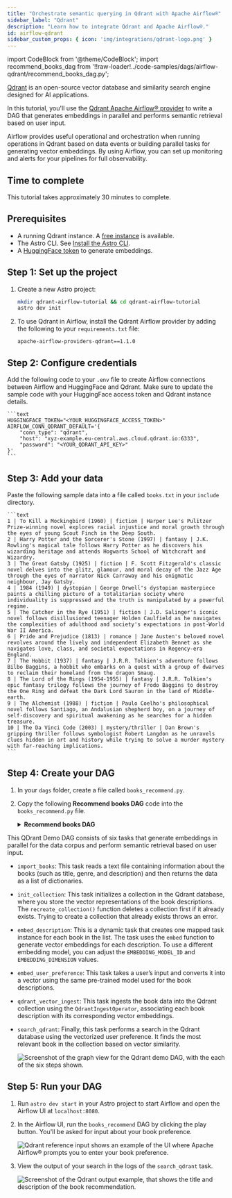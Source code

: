 ```yaml
---
title: "Orchestrate semantic querying in Qdrant with Apache Airflow®"
sidebar_label: "Qdrant"
description: "Learn how to integrate Qdrant and Apache Airflow®."
id: airflow-qdrant
sidebar_custom_props: { icon: 'img/integrations/qdrant-logo.png' }
---
```


import CodeBlock from '@theme/CodeBlock';
import recommend_books_dag from '!!raw-loader!../code-samples/dags/airflow-qdrant/recommend_books_dag.py';

[Qdrant](https://qdrant.tech/) is an open-source vector database and similarity search engine designed for AI applications.

In this tutorial, you'll use the [Qdrant Apache Airflow® provider](https://airflow.apache.org/docs/apache-airflow-providers-qdrant/stable/index.html) to write a DAG that generates embeddings in parallel and performs semantic retrieval based on user input.

Airflow provides useful operational and orchestration when running operations in Qdrant based on data events or building parallel tasks for generating vector embeddings. By using Airflow, you can set up monitoring and alerts for your pipelines for full observability.

## Time to complete

This tutorial takes approximately 30 minutes to complete.

## Prerequisites

- A running Qdrant instance. A [free instance](https://cloud.qdrant.io) is available.
- The Astro CLI. See [Install the Astro CLI](https://www.astronomer.io/docs/astro/cli/install-cli).
- A [HuggingFace token](https://huggingface.co/docs/hub/en/security-tokens) to generate embeddings.

## Step 1: Set up the project

1. Create a new Astro project:

    ```bash
    mkdir qdrant-airflow-tutorial && cd qdrant-airflow-tutorial
    astro dev init
    ```

2. To use Qdrant in Airflow, install the Qdrant Airflow provider by adding the following to your `requirements.txt` file:

    ```text
    apache-airflow-providers-qdrant==1.1.0
    ```

## Step 2: Configure credentials

Add the following code to your `.env` file to create Airflow connections between Airflow and HuggingFace and Qdrant. Make sure to update the sample code with your HuggingFace access token and Qdrant instance details.

    ```text
    HUGGINGFACE_TOKEN="<YOUR_HUGGINGFACE_ACCESS_TOKEN>"
    AIRFLOW_CONN_QDRANT_DEFAULT='{
        "conn_type": "qdrant",
        "host": "xyz-example.eu-central.aws.cloud.qdrant.io:6333",
        "password": "<YOUR_QDRANT_API_KEY>"
    }'
    ```

## Step 3: Add your data

Paste the following sample data into a file called `books.txt` in your `include` directory.

    ```text
    1 | To Kill a Mockingbird (1960) | fiction | Harper Lee's Pulitzer Prize-winning novel explores racial injustice and moral growth through the eyes of young Scout Finch in the Deep South.
    2 | Harry Potter and the Sorcerer's Stone (1997) | fantasy | J.K. Rowling's magical tale follows Harry Potter as he discovers his wizarding heritage and attends Hogwarts School of Witchcraft and Wizardry.
    3 | The Great Gatsby (1925) | fiction | F. Scott Fitzgerald's classic novel delves into the glitz, glamour, and moral decay of the Jazz Age through the eyes of narrator Nick Carraway and his enigmatic neighbour, Jay Gatsby.
    4 | 1984 (1949) | dystopian | George Orwell's dystopian masterpiece paints a chilling picture of a totalitarian society where individuality is suppressed and the truth is manipulated by a powerful regime.
    5 | The Catcher in the Rye (1951) | fiction | J.D. Salinger's iconic novel follows disillusioned teenager Holden Caulfield as he navigates the complexities of adulthood and society's expectations in post-World War II America.
    6 | Pride and Prejudice (1813) | romance | Jane Austen's beloved novel revolves around the lively and independent Elizabeth Bennet as she navigates love, class, and societal expectations in Regency-era England.
    7 | The Hobbit (1937) | fantasy | J.R.R. Tolkien's adventure follows Bilbo Baggins, a hobbit who embarks on a quest with a group of dwarves to reclaim their homeland from the dragon Smaug.
    8 | The Lord of the Rings (1954-1955) | fantasy | J.R.R. Tolkien's epic fantasy trilogy follows the journey of Frodo Baggins to destroy the One Ring and defeat the Dark Lord Sauron in the land of Middle-earth.
    9 | The Alchemist (1988) | fiction | Paulo Coelho's philosophical novel follows Santiago, an Andalusian shepherd boy, on a journey of self-discovery and spiritual awakening as he searches for a hidden treasure.
    10 | The Da Vinci Code (2003) | mystery/thriller | Dan Brown's gripping thriller follows symbologist Robert Langdon as he unravels clues hidden in art and history while trying to solve a murder mystery with far-reaching implications.
    ```

## Step 4: Create your DAG

1. In your `dags` folder, create a file called `books_recommend.py`.

2. Copy the following **Recommend books DAG** code into the `books_recommend.py` file.

    <details>
    <summary><strong>Recommend books DAG</strong></summary>
    <CodeBlock language="python">{recommend_books_dag}</CodeBlock>
    </details>

This QDrant Demo DAG consists of six tasks that generate embeddings in parallel for the data corpus and perform semantic retrieval based on user input.
- `import_books`: This task reads a text file containing information about the books (such as title, genre, and description) and then returns the data as a list of dictionaries.

- `init_collection`: This task initializes a collection in the Qdrant database, where you store the vector representations of the book descriptions. The `recreate_collection()` function deletes a collection first if it already exists. Trying to create a collection that already exists throws an error.

- `embed_description`: This is a dynamic task that creates one mapped task instance for each book in the list. The task uses the `embed` function to generate vector embeddings for each description. To use a different embedding model, you can adjust the `EMBEDDING_MODEL_ID` and `EMBEDDING_DIMENSION` values.

- `embed_user_preference`: This task takes a user’s input and converts it into a vector using the same pre-trained model used for the book descriptions.

- `qdrant_vector_ingest`: This task ingests the book data into the Qdrant collection using the `QdrantIngestOperator`, associating each book description with its corresponding vector embeddings.

- `search_qdrant`: Finally, this task performs a search in the Qdrant database using the vectorized user preference. It finds the most relevant book in the collection based on vector similarity.

    ![Screenshot of the graph view for the Qdrant demo DAG, with the each of the six steps shown.](/img/integrations/qdrant-demo-dag.png)

## Step 5: Run your DAG

1. Run `astro dev start` in your Astro project to start Airflow and open the Airflow UI at `localhost:8080`.

2. In the Airflow UI, run the `books_recommend` DAG by clicking the play button. You'll be asked for input about your book preference.

    ![Qdrant reference input shows an example of the UI where Apache Airflow® prompts you to enter your book preference.](/img/integrations/qdrant-reference-input.png)

3. View the output of your search in the logs of the `search_qdrant` task.

    ![Screenshot of the Qdrant output example, that shows the title and description of the book recommendation.](/img/integrations/qdrant-output.png)
